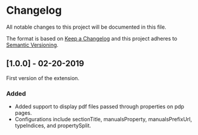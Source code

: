 # Changelog

All notable changes to this project will be documented in this file.

The format is based on [Keep a Changelog](http://keepachangelog.com/) and this project adheres to [Semantic Versioning](http://semver.org/).

## [1.0.0] - 02-20-2019
First version of the extension.
### Added
- Added support to display pdf files passed through properties on pdp pages.
- Configurations include sectionTitle, manualsProperty, manualsPrefixUrl, typeIndices, and propertySplit.